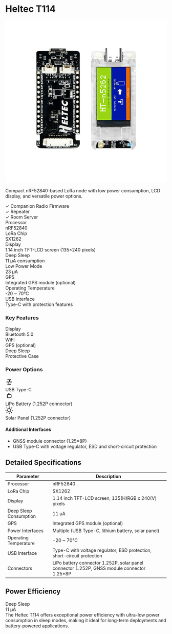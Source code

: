 # Heltec T114

<div class="section-divider">
  <div class="divider-line"></div>
</div>

<div class="device-header">
  <div class="device-image">
    <img src="./../../images/T114.png" alt="Heltec T114">
  </div>
  <div class="device-intro">
    <p class="device-description">Compact nRF52840-based LoRa node with low power consumption, LCD display, and versatile power options.</p>
    <div class="firmware-support">
      <div class="support-item supported">
        <span class="support-icon">✓</span>
        <span class="support-text">Companion Radio Firmware</span>
      </div>
      <div class="support-item supported">
        <span class="support-icon">✓</span>
        <span class="support-text">Repeater</span>
      </div>
      <div class="support-item supported">
        <span class="support-icon">✓</span>
        <span class="support-text">Room Server</span>
      </div>
    </div>
  </div>
</div>

<div class="specs-overview">
  <div class="specs-item">
    <div class="specs-label">Processor</div>
    <div class="specs-value">nRF52840</div>
  </div>
  <div class="specs-item">
    <div class="specs-label">LoRa Chip</div>
    <div class="specs-value">SX1262</div>
  </div>
  <div class="specs-item">
    <div class="specs-label">Display</div>
    <div class="specs-value">1.14 inch TFT-LCD screen (135×240 pixels)</div>
  </div>
  <div class="specs-item">
    <div class="specs-label">Deep Sleep</div>
    <div class="specs-value">11 μA consumption</div>
  </div>
  <div class="specs-item">
    <div class="specs-label">Low Power Mode</div>
    <div class="specs-value">23 μA</div>
  </div>
  <div class="specs-item">
    <div class="specs-label">GPS</div>
    <div class="specs-value">Integrated GPS module (optional)</div>
  </div>
  <div class="specs-item">
    <div class="specs-label">Operating Temperature</div>
    <div class="specs-value">-20 ~ 70°C</div>
  </div>
  <div class="specs-item">
    <div class="specs-label">USB Interface</div>
    <div class="specs-value">Type-C with protection features</div>
  </div>
</div>

<div class="device-features">
  <div class="features-group">
    <h3 class="features-title">Key Features</h3>
    <div class="features-grid">
      <div class="feature-item available">
        <span class="feature-name">Display</span>
      </div>
      <div class="feature-item available">
        <span class="feature-name">Bluetooth 5.0</span>
      </div>
      <div class="feature-item unavailable">
        <span class="feature-name">WiFi</span>
      </div>
      <div class="feature-item available">
        <span class="feature-name">GPS (optional)</span>
      </div>
      <div class="feature-item available">
        <span class="feature-name">Deep Sleep</span>
      </div>
      <div class="feature-item available">
        <span class="feature-name">Protective Case</span>
      </div>
    </div>
  </div>
  
  <div class="notes-group">
    <h3 class="notes-title">Power Options</h3>
    <div class="power-options">
      <div class="power-option">
        <div class="power-icon">
          <svg xmlns="http://www.w3.org/2000/svg" width="24" height="24" viewBox="0 0 24 24" fill="none" stroke="currentColor" stroke-width="2" stroke-linecap="round" stroke-linejoin="round"><path d="M7 19h10"></path><path d="M7 5h10"></path><path d="M11 19v-5a2 2 0 0 0-2-2H4"></path><path d="M13 5v5a2 2 0 0 0 2 2h5"></path></svg>
        </div>
        <div class="power-name">USB Type-C</div>
      </div>
      <div class="power-option">
        <div class="power-icon">
          <svg xmlns="http://www.w3.org/2000/svg" width="24" height="24" viewBox="0 0 24 24" fill="none" stroke="currentColor" stroke-width="2" stroke-linecap="round" stroke-linejoin="round"><rect x="6" y="7" width="12" height="10" rx="2" ry="2"></rect><line x1="10" y1="7" x2="10" y2="4"></line><line x1="14" y1="7" x2="14" y2="4"></line></svg>
        </div>
        <div class="power-name">LiPo Battery (1.252P connector)</div>
      </div>
      <div class="power-option">
        <div class="power-icon">
          <svg xmlns="http://www.w3.org/2000/svg" width="24" height="24" viewBox="0 0 24 24" fill="none" stroke="currentColor" stroke-width="2" stroke-linecap="round" stroke-linejoin="round"><circle cx="12" cy="12" r="5"></circle><line x1="12" y1="1" x2="12" y2="3"></line><line x1="12" y1="21" x2="12" y2="23"></line><line x1="4.22" y1="4.22" x2="5.64" y2="5.64"></line><line x1="18.36" y1="18.36" x2="19.78" y2="19.78"></line><line x1="1" y1="12" x2="3" y2="12"></line><line x1="21" y1="12" x2="23" y2="12"></line><line x1="4.22" y1="19.78" x2="5.64" y2="18.36"></line><line x1="18.36" y1="5.64" x2="19.78" y2="4.22"></line></svg>
        </div>
        <div class="power-name">Solar Panel (1.252P connector)</div>
      </div>
    </div>
    <div class="additional-interfaces">
      <h4>Additional Interfaces</h4>
      <ul class="notes-list">
        <li>GNSS module connector (1.25×8P)</li>
        <li>USB Type-C with voltage regulator, ESD and short-circuit protection</li>
      </ul>
    </div>
  </div>
</div>

<div class="section-divider">
  <div class="divider-line"></div>
</div>

## Detailed Specifications

<div class="specs-table">
  <table>
    <thead>
      <tr>
        <th>Parameter</th>
        <th>Description</th>
      </tr>
    </thead>
    <tbody>
      <tr>
        <td>Processor</td>
        <td>nRF52840</td>
      </tr>
      <tr>
        <td>LoRa Chip</td>
        <td>SX1262</td>
      </tr>
      <tr>
        <td>Display</td>
        <td>1.14 inch TFT-LCD screen, 135(H)RGB x 240(V) pixels</td>
      </tr>
      <tr>
        <td>Deep Sleep Consumption</td>
        <td>11 μA</td>
      </tr>
      <tr>
        <td>GPS</td>
        <td>Integrated GPS module (optional)</td>
      </tr>
      <tr>
        <td>Power Interfaces</td>
        <td>Multiple (USB Type-C, lithium battery, solar panel)</td>
      </tr>
      <tr>
        <td>Operating Temperature</td>
        <td>-20 ~ 70°C</td>
      </tr>
      <tr>
        <td>USB Interface</td>
        <td>Type-C with voltage regulator, ESD protection, short-circuit protection</td>
      </tr>
      <tr>
        <td>Connectors</td>
        <td>LiPo battery connector 1.252P, solar panel connector 1.252P, GNSS module connector 1.25*8P</td>
      </tr>
    </tbody>
  </table>
</div>

<div class="section-divider">
  <div class="divider-line"></div>
</div>

## Power Efficiency

<div class="power-efficiency">
  <div class="efficiency-chart">
    <div class="chart-bar">
      <div class="bar-label">Deep Sleep</div>
      <div class="bar-container">
        <div class="bar-fill" style="width: 10%;">11 μA</div>
      </div>
    </div>
  </div>
  <div class="efficiency-note">
    The Heltec T114 offers exceptional power efficiency with ultra-low power consumption in sleep modes, making it ideal for long-term deployments and battery-powered applications.
  </div>
</div>


